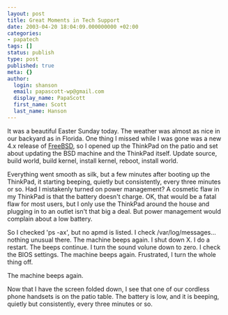 ```yaml
---
layout: post
title: Great Moments in Tech Support
date: 2003-04-20 18:04:09.000000000 +02:00
categories:
- papatech
tags: []
status: publish
type: post
published: true
meta: {}
author:
  login: shanson
  email: papascott-wp@gmail.com
  display_name: PapaScott
  first_name: Scott
  last_name: Hanson
---
```

<p>It was a beautiful Easter Sunday today. The weather was almost as nice in our backyard as in Florida. One thing I missed while I was gone was a new 4.x release of <a title="The FreeBSD Project" href="http://www.freebsd.org/">FreeBSD</a>, so I opened up the ThinkPad on the patio and set about updating the BSD machine and the ThinkPad itself. Update source, build world, build kernel, install kernel, reboot, install world.</p>
<p>Everything went smooth as silk, but a few minutes after booting up the ThinkPad, it starting beeping, quietly but consistently, every three minutes or so. Had I mistakenly turned on power management? A cosmetic flaw in my ThinkPad is that the battery doesn't charge. OK, that would be a fatal flaw for most users, but I only use the ThinkPad around the house and plugging in to an outlet isn't that big a deal. But power management would complain about a low battery.</p>
<p>So I checked 'ps -ax', but no apmd is listed. I check /var/log/messages... nothing unusual there. The machine beeps again. I shut down X. I do a restart. The beeps continue. I turn the sound volune down to zero. I check the BIOS settings. The machine beeps again. Frustrated, I turn the whole thing off.</p>
<p>The machine beeps again.</p>
<p>Now that I have the screen folded down, I see that one of our cordless phone handsets is on the patio table. The battery is low, and it is beeping, quietly but consistently, every three minutes or so.</p>
